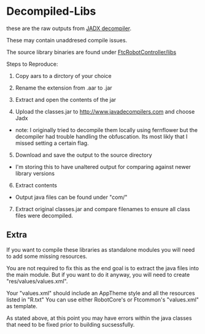 # Decompiled-Libs

these are the raw outputs from [JADX decompiler](http://www.javadecompilers.com). 

These may contain unaddresed compile issues.

The source library binaries are found under [FtcRobotController/libs](https://github.com/mtoebes/ftc_app_decompiled/tree/master/FtcRobotController/libs)

Steps to Reproduce:
1. Copy aars to a dirctory of your choice

2. Rename the extension from .aar to .jar

3. Extract and open the contents of the jar

4. Upload the classes.jar to http://www.javadecompilers.com and choose Jadx
  * note: I originally tried to decompile them locally using fernflower but the decompiler had trouble handling the obfuscation. Its most likly that I missed setting a certain flag. 

5. Download and save the output to the source directory 
  * I'm storing this to have unaltered output for comparing against newer library versions

6. Extract contents
  * Output java files can be found under "com/"   

7. Extract original classes.jar and compare filenames to ensure all class files were decompiled. 

## Extra
If you want to compile these libraries as standalone modules you will need to add some missing resources.

You are not required to fix this as the end goal is to extract the java files into the main module. But if you want to do it anyway, you will need to create "res/values/values.xml".

Your "values.xml" should include an AppTheme style and all the resources listed in "R.txt" You can use either RobotCore's or Ftcommon's "values.xml" as template.

As stated above, at this point you may have errors within the java classes that need to be fixed prior to building sucsessfully.


